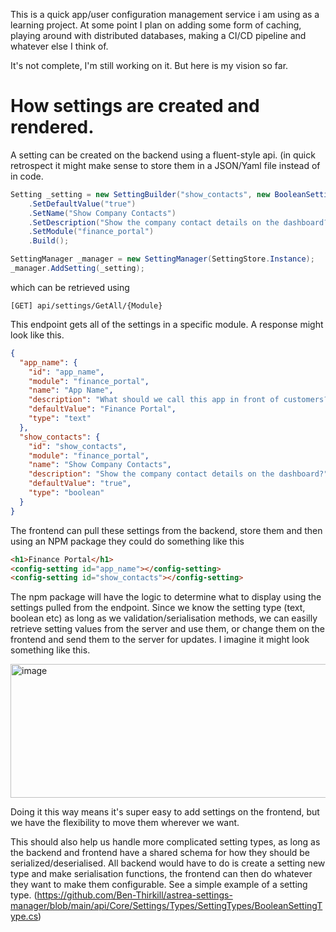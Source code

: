 This is a quick app/user configuration management service i am using as a learning project. At some point I plan on adding some form of caching, playing around with distributed databases, making a CI/CD pipeline and whatever else I think of.

It's not complete, I'm still working on it.
But here is my vision so far.


# How settings are created and rendered.
A setting can be created on the backend using a fluent-style api. (in quick retrospect it might make sense to store them in a JSON/Yaml file instead of in code.
```c#
Setting _setting = new SettingBuilder("show_contacts", new BooleanSettingType())
    .SetDefaultValue("true")
    .SetName("Show Company Contacts")
    .SetDescription("Show the company contact details on the dashboard?")
    .SetModule("finance_portal")
    .Build();

SettingManager _manager = new SettingManager(SettingStore.Instance);
_manager.AddSetting(_setting);
```
which can be retrieved using
```
[GET] api/settings/GetAll/{Module}
```
This endpoint gets all of the settings in a specific module. A response might look like this.
```json
{
  "app_name": {
    "id": "app_name",
    "module": "finance_portal",
    "name": "App Name",
    "description": "What should we call this app in front of customers?",
    "defaultValue": "Finance Portal",
    "type": "text"
  },
  "show_contacts": {
    "id": "show_contacts",
    "module": "finance_portal",
    "name": "Show Company Contacts",
    "description": "Show the company contact details on the dashboard?",
    "defaultValue": "true",
    "type": "boolean"
  }
}
```
The frontend can pull these settings from the backend, store them and then using an NPM package they could do something like this
```html
<h1>Finance Portal</h1>
<config-setting id="app_name"></config-setting>
<config-setting id="show_contacts"></config-setting>
```
The npm package will have the logic to determine what to display using the settings pulled from the endpoint. Since we know the setting type (text, boolean etc) as long as we validation/serialisation methods, we can easilly retrieve setting values from the server and use them, or change them on the frontend and send them to the server for updates.  I imagine it might look something like this.

<img width="722" height="214" alt="image" src="https://github.com/user-attachments/assets/e277826f-2066-4f5a-b7a2-02428cffe662" />

Doing it this way means it's super easy to add settings on the frontend, but we have the flexibility to move them wherever we want.

This should also help us handle more complicated setting types, as long as the backend and frontend have a shared schema for how they should be serialized/deserialised. All backend would have to do is create a setting new type and make serialisation functions, the frontend can then do whatever they want to make them configurable. 
See a simple example of a setting type. (https://github.com/Ben-Thirkill/astrea-settings-manager/blob/main/api/Core/Settings/Types/SettingTypes/BooleanSettingType.cs)

